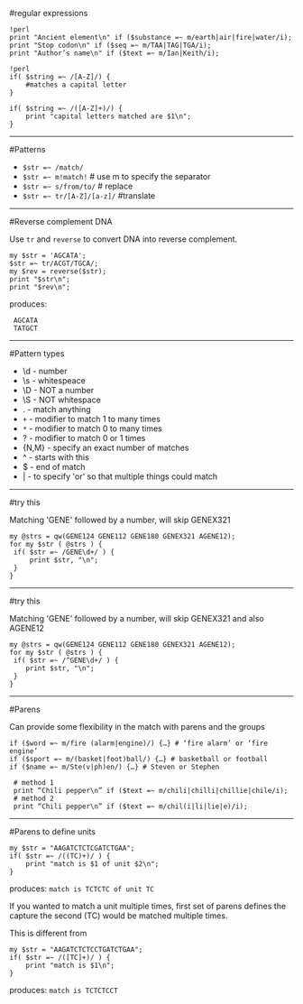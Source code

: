 #regular expressions



    !perl
    print "Ancient element\n" if ($substance =~ m/earth|air|fire|water/i);
    print "Stop codon\n" if ($seq =~ m/TAA|TAG|TGA/i);
    print "Author’s name\n" if ($text =~ m/Ian|Keith/i);

    !perl
    if( $string =~ /[A-Z]/) {
    	#matches a capital letter
    }

    if( $string =~ /([A-Z]+)/) {
    	print "capital letters matched are $1\n";
    }

---
#Patterns

* `$str =~ /match/`
* `$str =~ m!match!`  # use m to specify the separator
* `$str =~ s/from/to/` # replace
* `$str =~ tr/[A-Z]/[a-z]/` #translate

---
#Reverse complement DNA

Use `tr` and `reverse` to convert DNA into reverse complement.

    my $str = 'AGCATA';
    $str =~ tr/ACGT/TGCA/;
    my $rev = reverse($str);
    print "$str\n";
    print "$rev\n";

produces: 

     AGCATA
     TATGCT

---
#Pattern types

* \d - number
* \s - whitespeace
* \D - NOT a number
* \S - NOT whitespace
* . - match anything
* `+` - modifier to match 1 to many times
* `*` - modifier to match 0 to many times
* ? - modifier to match 0 or 1 times
* {N,M} - specify an exact number of matches
* ^ - starts with this 
* $ - end of match  
* | - to specify 'or' so that multiple things could match

---
#try this

Matching 'GENE' followed by a number, will skip GENEX321

    my @strs = qw(GENE124 GENE112 GENE180 GENEX321 AGENE12);
    for my $str ( @strs ) {
     if( $str =~ /GENE\d+/ ) {
     	 print $str, "\n";
     }
    }

---
#try this

Matching 'GENE' followed by a number, will skip GENEX321 and also AGENE12

    my @strs = qw(GENE124 GENE112 GENE180 GENEX321 AGENE12);
    for my $str ( @strs ) {
     if( $str =~ /^GENE\d+/ ) {
    	print $str, "\n";
     }
    }

---
#Parens

Can provide some flexibility in the match with parens and the groups

    if ($word =~ m/fire (alarm|engine)/) {…} # ‘fire alarm’ or ‘fire engine’
    if ($sport =~ m/(basket|foot)ball/) {…} # basketball or football
    if ($name =~ m/Ste(v|ph)en/) {…} # Steven or Stephen

     # method 1
     print “Chili pepper\n” if ($text =~ m/chili|chilli|chillie|chile/i);
     # method 2
     print “Chili pepper\n” if ($text =~ m/chil(i|li|lie|e)/i);


---
#Parens to define units

    my $str = "AAGATCTCTCGATCTGAA";
    if( $str =~ /((TC)+)/ ) {
    	print "match is $1 of unit $2\n";
    }

produces: `match is TCTCTC of unit TC`

If you wanted to match a unit multiple times, first set of parens defines the capture the second (TC) would be matched multiple times.

This is different from

    my $str = "AAGATCTCTCCTGATCTGAA";
    if( $str =~ /([TC]+)/ ) {
    	print "match is $1\n";
    }

produces: `match is TCTCTCCT`


